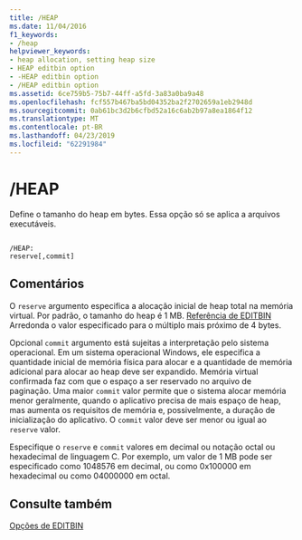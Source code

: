 ```yaml
---
title: /HEAP
ms.date: 11/04/2016
f1_keywords:
- /heap
helpviewer_keywords:
- heap allocation, setting heap size
- HEAP editbin option
- -HEAP editbin option
- /HEAP editbin option
ms.assetid: 6ce759b5-75b7-44ff-a5fd-3a83a0ba9a48
ms.openlocfilehash: fcf557b467ba5bd04352ba2f2702659a1eb2948d
ms.sourcegitcommit: 0ab61bc3d2b6cfbd52a16c6ab2b97a8ea1864f12
ms.translationtype: MT
ms.contentlocale: pt-BR
ms.lasthandoff: 04/23/2019
ms.locfileid: "62291984"
---
```

# <a name="heap"></a>/HEAP

Define o tamanho do heap em bytes. Essa opção só se aplica a arquivos executáveis.

```

/HEAP:
reserve[,commit]
```

## <a name="remarks"></a>Comentários

O `reserve` argumento especifica a alocação inicial de heap total na memória virtual. Por padrão, o tamanho do heap é 1 MB. [Referência de EDITBIN](editbin-reference.md) Arredonda o valor especificado para o múltiplo mais próximo de 4 bytes.

Opcional `commit` argumento está sujeitas a interpretação pelo sistema operacional. Em um sistema operacional Windows, ele especifica a quantidade inicial de memória física para alocar e a quantidade de memória adicional para alocar ao heap deve ser expandido. Memória virtual confirmada faz com que o espaço a ser reservado no arquivo de paginação. Uma maior `commit` valor permite que o sistema alocar memória menor geralmente, quando o aplicativo precisa de mais espaço de heap, mas aumenta os requisitos de memória e, possivelmente, a duração de inicialização do aplicativo. O `commit` valor deve ser menor ou igual ao `reserve` valor.

Especifique o `reserve` e `commit` valores em decimal ou notação octal ou hexadecimal de linguagem C. Por exemplo, um valor de 1 MB pode ser especificado como 1048576 em decimal, ou como 0x100000 em hexadecimal ou como 04000000 em octal.

## <a name="see-also"></a>Consulte também

[Opções de EDITBIN](editbin-options.md)
